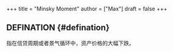+++
title = "Minsky Moment"
author = ["Max"]
draft = false
+++

## DEFINATION {#defination}

指在信贷周期或者景气循环中，资产价格的大幅下跌。